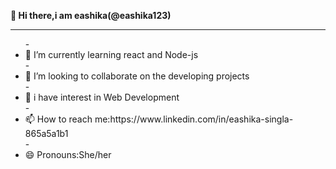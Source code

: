 <b> 👋 Hi there,i am eashika(@eashika123) </b>
 <hr>
 <ul>
  - <li>🌱 I’m currently learning react and Node-js</li>
- <li>🤔 I’m looking to collaborate on the developing projects </li>
- <li>💬 i have interest in Web Development</li>
- <li>📫 How to reach me:https://www.linkedin.com/in/eashika-singla-865a5a1b1</li>
- <li>😄 Pronouns:She/her</li>
  </ul>


